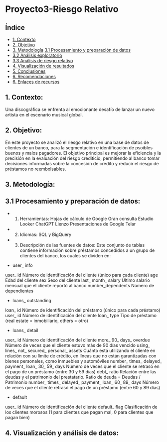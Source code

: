 # Proyecto3-Riesgo Relativo
## Índice

- [1. Contexto](#contexto)
- [2. Objetivo](#objetivo)
- [3. Metodología](#metodología)
  [3.1 Procesamiento y preparación de datos](#procesamiento-y-preparación-de-datos)
- [3.2 Análisis exploratorio](#análisis-exploratorio)
- [3.3 Análisis de riesgo relativo](#análisis-de-riesgo-relativo)
- [4. Visualización de resultados](#visualización-de-resultados)
- [5. Conclusiones](#conclusiones)
- [6. Recomendaciones](#recomendaciones)
- [6. Enlaces de recursos](#enlaces-de-recursos)

## 1. Contexto: 
Una discográfica se enfrenta al emocionante desafío de lanzar un nuevo artista en el escenario musical global.
## 2. Objetivo:
En este proyecto se analizó el riesgo relativo en una base de datos de clientes de un banco, para la segmentación e identificación de psoibles buenos y malos pagadores. El objetivo principal es mejorar la eficiencia y la precisión en la evaluación del riesgo crediticio, permitiendo al banco tomar decisiones informadas sobre la concesión de crédito y reducir el riesgo de préstamos no reembolsables.
## 3. Metodología:
  ## 3.1 Procesamiento y preparación de datos:
* 1. Herramientas:
Hojas de cálculo de Google
Gran consulta
Estudio Looker
ChatGPT
Lienzo
Presentaciones de Google
Telar
* 2. Idiomas:
SQL y BigQuery
* 3. Descripción de las fuentes de datos:
Este conjunto de tablas contiene información sobre préstamos concedidos a un grupo de clientes del banco, los cuales se dividen en:

* user_ info	

user_ id	Número de identificación del cliente (único para cada cliente)
age	Edad del cliente
sex	Sexo del cliente
last_ month_ salary	Último salario mensual que el cliente reportó al banco
number_dependents	Número de dependientes
* loans_ outstanding	

loan_ id	Número de identificación del préstamo (único para cada préstamo)
user_ id	Número de identificación del cliente
loan_ type	Tipo de préstamo (real estate = inmobiliario, others = otro)
* loans_ detail

user_ id	Número de identificación del cliente
more_ 90_ days_ overdue	Número de veces que el cliente estuvo más de 90 días vencido
using_ lines_ not_ secured_ personal_ assets	Cuánto está utilizando el cliente en relación con su límite de crédito, en líneas que no están garantizadas con bienes personales, como inmuebles y automóviles
number_ times_ delayed_ payment_ loan_ 30_ 59_ days	Número de veces que el cliente se retrasó en el pago de un préstamo (entre 30 y 59 días)
debt_ ratio	Relación entre las deudas y el patrimonio del prestatario. Ratio de deuda = Deudas / Patrimonio
number_ times_ delayed_ payment_ loan_ 60_ 89_ days	Número de veces que el cliente retrasó el pago de un préstamo (entre 60 y 89 días)
* default

user_ id	Número de identificación del cliente
default_ flag	Clasificación de los clientes morosos (1 para clientes que pagan mal, 0 para clientes que pagan bien)

## 4. Visualización y análisis de datos:
